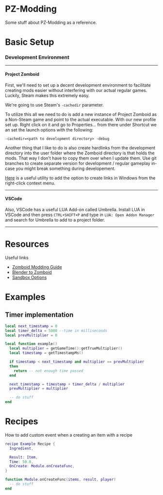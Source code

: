 # PZ-Modding
Some stuff about PZ-Modding as a reference.

# Basic Setup

### Development Environment
---
#### Project Zomboid

First, we'll need to set up a decent development environment to facilitate creating mods easier without interfering with our actual regular games.
Luckily, Steam makes this extremely easy.

We're going to use Steam's `-cachedir` parameter.

To utilize this all we need to do is add a new instance of Project Zomboid as a Non-Steam game and point to the actual executable.
With our new profile set up. Right click on it and go to Properties... from there under Shortcut we an set the launch options with the following:

```-cachedir=<path to development directory> -debug```

Another thing that I like to do is also create hardlinks from the development directory into the user folder where the Zomboid directory is that holds the mods.
That way I don't have to copy them over when I update them. Use git branches to create separate version for development / regular gameplay in-case you might break something during developement.

[Here](https://schinagl.priv.at/nt/hardlinkshellext/linkshellextension.html) is a useful utility to add the option to create links in Windows from the right-click context menu.

---
#### VSCode

Also, VSCode has a useful LUA Add-on called Umbrella.
Install LUA in VSCode and then press `CTRL+SHIFT+P` and type in `LUA: Open Addon Manager` and search for Umbrella to add to a project folder.

---
# Resources

Useful links

- [Zomboid Modding Guide](https://github.com/FWolfe/Zomboid-Modding-Guide)
- [Blender to Zomboid](https://theindiestone.com/forums/index.php?/topic/37647-the-one-stop-shop-for-3d-modeling-from-blender-to-zomboid/)
- [Sandbox Options](https://github.com/demiurgeQuantified/PZModdingGuides/blob/main/guides/SandboxOptions.md)

# Examples

Timer implementation
---
```lua
local next_timestamp = 0
local timer_delta = 5000 --time in milliseconds
local prevMultiplier = 0

local function example()
  local multiplier = getGameTime():getTrueMultiplier()
  local timestamp = getTimestampMs()

  if timestamp < next_timestamp and multiplier == prevMultiplier
  then
    return -- not enough time passed
  end

  next_timestamp = timestamp + timer_delta / multiplier
  prevMultiplier = multiplier

  -- do stuff
end
```

# Recipes
How to add custom event when a creating an item with a recipe

```lua
recipe Example Recipe {
  Ingredient,

  Result: Item,
  Time: 50.0,
  OnCreate: Module.onCreateFunc,
}

function Module.onCreateFunc(items, result, player)
  -- do stuff
end
```
